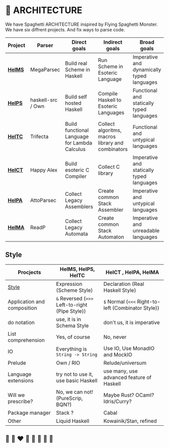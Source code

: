 # 📐 ARCHITECTURE

We have Spaghetti ARCHITECTURE inspired by Flying Spaghetti Monster.
We have six diffrent projects. And fix ways to parse code.

| Project | Parser | Direct goals | Indirect goals | Broad goals |
| ---     | ---    | --- | --- | --- |
| **[HelMS](http://helvm.org/helms)** | MegaParsec        | Build real Scheme in Haskell | Run Scheme in Esoteric Language | Imperative and dynamically typed languages |
| **[HelPS](http://helvm.org/helps)** | haskell-src / Own | Build self hosted Haskell | Compile Haskell to Esoteric Languages | Functional and statically typed languages |
| **[HelTC](http://helvm.org/heltc)** | Trifecta          | Build functional Language for Lambda Calculus | Collect algoritms, macros library and combinators | Functional and untypical languages |
| **[HelCT](http://helvm.org/helct)** | Happy Alex        | Build esoteric C Compiler | Collect C library | Imperative and statically typed languages |
| **[HelPA](http://helvm.org/helpa)** | AttoParsec        | Collect Legacy Assemblers | Create common Stack Assembler | Imperative and untypical languages |
| **[HelMA](http://helvm.org/helma)** | ReadP             | Collect Legacy Automata | Create common Stack Automaton | Imperative and unreadable languages |
## Style

| Procjects                                                          | HelMS, HelPS, HelTC                             | HelCT , HelPA, HelMA                                 |
| ------------------------------------------------------------------ | ----------------------------------------------- | ---------------------------------------------------- |
| [Style](https://wiki.haskell.org/Declaration_vs._expression_style) | Expression (Scheme Style)                       | Declaration (Real Haskell Style)                     |
| Application and composition                                        | `&` Reversed (`>>>` Left-to-right (Pipe Style)) | `$` Normal (`<<<` Right-to-left (Combinator Style))  |
| do notation                                                        | use, it is in Schema Style                      | don't us, it is imperative                           |
| List comprehension                                                 | Yes, of course                                  | No, never                                            |
| IO                                                                 | Everything is `String -> String`                | Use IO, Use MonadIO and MockIO                       |
| Prelude                                                            | Own / RIO                                       | Relude/universum                                     |
| Language extensions                                                | try not to use it, use basic Haskell            | use many, use advanced feature of Haskell            |
| Will we prescribe?                                                 | No, we can not! (PureScrip, BQN?)               | Maybe Rust? OCaml? Idris/Curry?                      |
| Package manager                                                    | Stack ?                                         | Cabal                                                |
| Other                                                              | Liquid Haskell                                  | Kowainik/Stan, refined                               |

## 🦄 🌈 ❤️ 💛 💚 💙 🤍 🖤
